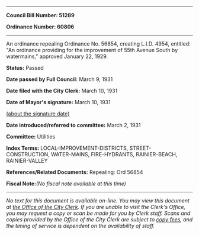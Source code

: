 

********

**Council Bill Number: 51289**
   
**Ordinance Number: 60806**
********

 An ordinance repealing Ordinance No. 56854, creating L.I.D. 4954, entitled: "An ordinance providing for the improvement of 55th Avenue South by watermains," approved January 22, 1929.

**Status:** Passed
   
**Date passed by Full Council:** March 9, 1931
   
**Date filed with the City Clerk:** March 10, 1931
   
**Date of Mayor's signature:** March 10, 1931
   
[(about the signature date)](/~public/approvaldate.htm)
   
   
   
**Date introduced/referred to committee:** March 2, 1931
   
**Committee:** Utilities
   
   
**Index Terms:** LOCAL-IMPROVEMENT-DISTRICTS, STREET-CONSTRUCTION, WATER-MAINS, FIRE-HYDRANTS, RAINIER-BEACH, RAINIER-VALLEY

**References/Related Documents:** Repealing: Ord 56854

**Fiscal Note:**_(No fiscal note available at this time)_
********

_No text for this document is available on-line. You may view this document at [the Office of the City Clerk](http://www.seattle.gov/leg/clerk/contactUs.htm). If you are unable to visit the Clerk's Office, you may request a copy or scan be made for you by Clerk staff. Scans and copies provided by the Office of the City Clerk are subject to [copy fees](http://clerk.seattle.gov/~public/clerkfees.htm), and the timing of service is dependent on the availability of staff._

